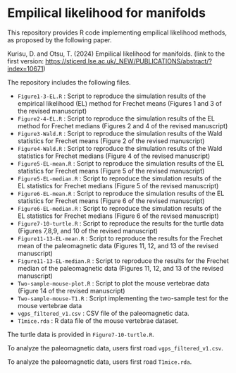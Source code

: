 # Empilical likelihood for manifolds

This repository provides R code implementing empilical likelihood methods, as proposed by the following paper.

Kurisu, D. and Otsu, T. (2024) Empilical likelihood for manifolds. (link to the first version: https://sticerd.lse.ac.uk/_NEW/PUBLICATIONS/abstract/?index=10671)

The repository includes the following files.

* `Figure1-3-EL.R` : Script to reproduce the simulation results of the empirical likelihood (EL) method for Frechet means (Figures 1 and 3 of the revised manuscript)
* `Figure2-4-EL.R` : Script to reproduce the simulation results of the EL method for Frechet medians (Figures 2 and 4 of the revised manuscript)
* `Figure3-Wald.R` : Script to reproduce the simulation results of the Wald statistics for Frechet means (Figure 2 of the revised manuscript)
* `Figure4-Wald.R` : Script to reproduce the simulation results of the Wald statistics for Frechet medians (Figure 4 of the revised manuscript)
* `Figure5-EL-mean.R` : Script to reproduce the simulation results of the EL statistics for Frechet means (Figure 5 of the revised manuscript)
* `Figure5-EL-median.R` : Script to reproduce the simulation results of the EL statistics for Frechet medians (Figure 5 of the revised manuscript)
* `Figure6-EL-mean.R` : Script to reproduce the simulation results of the EL statistics for Frechet means (Figure 6 of the revised manuscript)
* `Figure6-EL-median.R` : Script to reproduce the simulation results of the EL statistics for Frechet medians (Figure 6 of the revised manuscript)
* `Figure7-10-turtle.R` : Script to reproduce the results for the turtle data (Figures 7,8,9, and 10 of the revised manuscript)
* `Figure11-13-EL-mean.R` : Script to reproduce the results for the Frechet mean of the paleomagnetic data (Figures 11, 12, and 13 of the revised manuscript)
* `Figure11-13-EL-median.R` : Script to reproduce the results for the Frechet median of the paleomagnetic data (Figures 11, 12, and 13 of the revised manuscript)
* `Two-sample-mouse-plot.R` : Script to plot the mouse vertebrae data (Figure 14 of the revised manuscript)
* `Two-sample-mouse-T1.R` : Script implementing the two-sample test for the mouse vertebrae data
* `vgps_filtered_v1.csv` : CSV file of the paleomagnetic data.
* `T1mice.rda` : R data file of the mouse vertebrae dataset. 

The turtle data is provided in `Figure7-10-turtle.R`.

To analyze the paleomagnetic data, users first road `vgps_filtered_v1.csv`.

To analyze the paleomagnetic data, users first road `T1mice.rda`.
